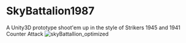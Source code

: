 # SkyBattalion1987
 A Unity3D prototype shoot'em up in the style of Strikers 1945 and 1941 Counter Attack
![skyBattallion_optimized](https://user-images.githubusercontent.com/64004302/154815053-236e7595-aa88-4a06-a713-e215938a4ab7.gif)

